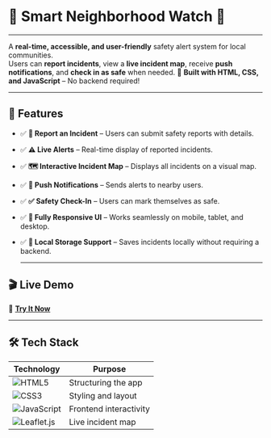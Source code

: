  
# 🚨 Smart Neighborhood Watch 🏡

---
A **real-time, accessible, and user-friendly** safety alert system for local communities.  
Users can **report incidents**, view a **live incident map**, receive **push notifications**, and **check in as safe** when needed. 
🚀 **Built with HTML, CSS, and JavaScript** – No backend required!

---
## 🌟 Features
- ✅ **📢 Report an Incident** – Users can submit safety reports with details.
- ✅ **⚠️ Live Alerts** – Real-time display of reported incidents.
- ✅ **🗺️ Interactive Incident Map** – Displays all incidents on a visual map.
- ✅ **🔔 Push Notifications** – Sends alerts to nearby users.
- ✅ **✅ Safety Check-In** – Users can mark themselves as safe.
- ✅ **📱 Fully Responsive UI** – Works seamlessly on mobile, tablet, and desktop.
- ✅ **💾 Local Storage Support** – Saves incidents locally without requiring a backend.

  ---
## 🎬 Live Demo 

🔗 **[Try It Now](https://your-github-username.github.io/community-safety-alert/)**  

---
## 🛠 Tech Stack 
| Technology | Purpose |
|------------|---------|
| ![HTML5](https://img.shields.io/badge/HTML5-E34F26?style=for-the-badge&logo=html5&logoColor=white) | Structuring the app |
| ![CSS3](https://img.shields.io/badge/CSS3-1572B6?style=for-the-badge&logo=css3&logoColor=white) | Styling and layout |
| ![JavaScript](https://img.shields.io/badge/JavaScript-F7DF1E?style=for-the-badge&logo=javascript&logoColor=black) | Frontend interactivity |
| ![Leaflet.js](https://img.shields.io/badge/Leaflet.js-199900?style=for-the-badge&logo=leaflet&logoColor=white) | Live incident map |
